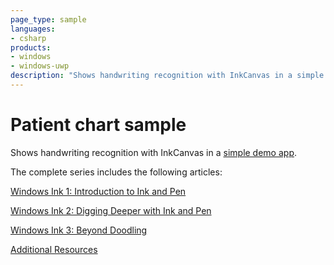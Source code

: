 ```yaml
---
page_type: sample
languages:
- csharp
products:
- windows
- windows-uwp
description: "Shows handwriting recognition with InkCanvas in a simple demo app."
---
```


<!---
  category: CustomUserInteractions Inking
-->

# Patient chart sample

Shows handwriting recognition with InkCanvas in a [simple demo app](https://blogs.windows.com/buildingapps/2016/11/23/windows-ink-3-beyond-doodling).

The complete series includes the following articles:

[Windows Ink 1: Introduction to Ink and Pen](https://blogs.windows.com/buildingapps/2016/11/21/windows-ink-1-introduction-to-ink-and-pen/)

[Windows Ink 2: Digging Deeper with Ink and Pen](https://blogs.windows.com/buildingapps/2016/11/22/windows-ink-2-digging-deeper-with-ink-and-pen/)

[Windows Ink 3: Beyond Doodling](https://blogs.windows.com/buildingapps/2016/11/23/windows-ink-3-beyond-doodling)

[Additional Resources](https://developer.microsoft.com/windows/projects/campaigns/bring-beautiful-apps-to-windows)
